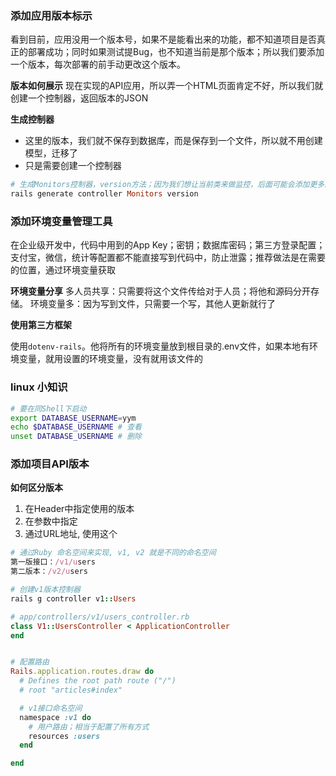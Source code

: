### 添加应用版本标示

看到目前，应用没用一个版本号，如果不是能看出来的功能，都不知道项目是否真正的部署成功；同时如果测试提Bug，也不知道当前是那个版本；所以我们要添加一个版本，每次部署的前手动更改这个版本。

**版本如何展示**
现在实现的API应用，所以弄一个HTML页面肯定不好，所以我们就创建一个控制器，返回版本的JSON

**生成控制器**
- 这里的版本，我们就不保存到数据库，而是保存到一个文件，所以就不用创建模型，迁移了
- 只是需要创建一个控制器
```rb
# 生成Monitors控制器，version方法；因为我们想让当前类来做监控，后面可能会添加更多的信息，例如：当前应用状态，Redis状态等信息。
rails generate controller Monitors version
```

### 添加环境变量管理工具

在企业级开发中，代码中用到的App Key；密钥；数据库密码；第三方登录配置；支付宝，微信，统计等配置都不能直接写到代码中，防止泄露；推荐做法是在需要的位置，通过环境变量获取

**环境变量分享**
多人员共享：只需要将这个文件传给对于人员；将他和源码分开存储。
环境变量多：因为写到文件，只需要一个写，其他人更新就行了

**使用第三方框架**

使用`dotenv-rails`。他将所有的环境变量放到根目录的.env文件，如果本地有环境变量，就用设置的环境变量，没有就用该文件的

### linux 小知识
```zsh
# 要在同Shell下启动
export DATABASE_USERNAME=yym
echo $DATABASE_USERNAME # 查看
unset DATABASE_USERNAME # 删除
```

### 添加项目API版本

**如何区分版本**
1. 在Header中指定使用的版本
2. 在参数中指定
3. 通过URL地址, 使用这个
```rb
# 通过Ruby 命名空间来实现, v1, v2 就是不同的命名空间
第一版接口：/v1/users
第二版本：/v2/users
```
```rb
# 创建v1版本控制器
rails g controller v1::Users

# app/controllers/v1/users_controller.rb
class V1::UsersController < ApplicationController
end


# 配置路由
Rails.application.routes.draw do
  # Defines the root path route ("/")
  # root "articles#index"

  # v1接口命名空间
  namespace :v1 do
    # 用户路由；相当于配置了所有方式
    resources :users
  end

end
```